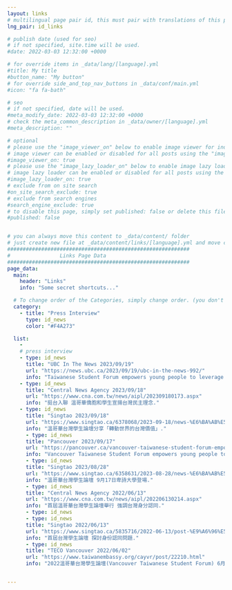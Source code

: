 ```yaml
---
layout: links
# multilingual page pair id, this must pair with translations of this page. (This name must be unique)
lng_pair: id_links

# publish date (used for seo)
# if not specified, site.time will be used.
#date: 2022-03-03 12:32:00 +0000

# for override items in _data/lang/[language].yml
#title: My title
#button_name: "My button"
# for override side_and_top_nav_buttons in _data/conf/main.yml
#icon: "fa fa-bath"

# seo
# if not specified, date will be used.
#meta_modify_date: 2022-03-03 12:32:00 +0000
# check the meta_common_description in _data/owner/[language].yml
#meta_description: ""

# optional
# please use the "image_viewer_on" below to enable image viewer for individual pages or posts (_posts/ or [language]/_posts folders).
# image viewer can be enabled or disabled for all posts using the "image_viewer_posts: true" setting in _data/conf/main.yml.
#image_viewer_on: true
# please use the "image_lazy_loader_on" below to enable image lazy loader for individual pages or posts (_posts/ or [language]/_posts folders).
# image lazy loader can be enabled or disabled for all posts using the "image_lazy_loader_posts: true" setting in _data/conf/main.yml.
#image_lazy_loader_on: true
# exclude from on site search
#on_site_search_exclude: true
# exclude from search engines
#search_engine_exclude: true
# to disable this page, simply set published: false or delete this file
#published: false


# you can always move this content to _data/content/ folder
# just create new file at _data/content/links/[language].yml and move content below.
###########################################################
#                Links Page Data
###########################################################
page_data:
  main:
    header: "Links"
    info: "Some secret shortcuts..."

  # To change order of the Categories, simply change order. (you don't need to change list order.)
  category:
    - title: "Press Interview"
      type: id_news
      color: "#F4A273"

  list:
    -
    # press interview
    - type: id_news
      title: "UBC In The News 2023/09/19"
      url: "https://news.ubc.ca/2023/09/19/ubc-in-the-news-992/"
      info: "Taiwanese Student Forum empowers young people to leverage culture and values to benefit the community."
    - type: id_news
      title: "Central News Agency 2023/09/18"
      url: "https://www.cna.com.tw/news/aipl/202309180173.aspx"
      info: "挺台入聯 溫哥華僑胞和學生宣揚台灣民主理念."
    - type: id_news
      title: "Singtao 2023/09/18"
      url: "https://www.singtao.ca/6378068/2023-09-18/news-%E6%BA%AB%E5%93%A5%E8%8F%AF%E5%8F%B0%E7%81%A3%E5%AD%B8%E7%94%9F%E8%AB%96%E5%A3%87%E5%88%86%E4%BA%AB%E3%80%8C%E8%BD%89%E5%8B%95%E4%B8%96%E7%95%8C%E7%9A%84%E5%8F%B0%E7%81%A3%E5%83%B9%E5%80%BC%E3%80%8D/?variant=zh-hk"
      info: "溫哥華台灣學生論壇分享「轉動世界的台灣價值」."
      - type: id_news
      title: "Pancouver 2023/09/17"
      url: "https://pancouver.ca/vancouver-taiwanese-student-forum-empowers-young-people-to-leverage-culture-and-values-to-benefit-the-community/"
      info: "Vancouver Taiwanese Student Forum empowers young people to leverage culture and values to benefit the community."
      - type: id_news
      title: "Singtao 2023/08/28"
      url: "https://www.singtao.ca/6358631/2023-08-28/news-%E6%BA%AB%E5%93%A5%E8%8F%AF%E5%8F%B0%E7%81%A3%E5%AD%B8%E7%94%9F%E8%AB%96%E5%A3%87++9%E6%9C%8817%E6%97%A5%E5%8D%91%E8%A9%A9%E5%A4%A7%E5%AD%B8%E7%99%BB%E5%A0%B4/?variant=zh-hk"
      info: "溫哥華台灣學生論壇 9月17日卑詩大學登場."
      - type: id_news
      title: "Central News Agency 2022/06/13"
      url: "https://www.cna.com.tw/news/aipl/202206130214.aspx"
      info: "首屆溫哥華台灣學生論壇舉行 強調台灣身分認同."
      - type: id_news
      - type: id_news
      title: "Singtao 2022/06/13"
      url: "https://www.singtao.ca/5835716/2022-06-13/post-%E9%A6%96%E5%B1%86%E5%8F%B0%E7%81%A3%E5%AD%B8%E7%94%9F%E8%AB%96%E5%A3%87-%E6%8E%A2%E8%A8%8E%E8%BA%AB%E4%BB%BD%E8%AA%8D%E5%90%8C%E5%95%8F%E9%A1%8C/?variant=zh-hk"
      info: "首屆台灣學生論壇 探討身份認同問題."
      - type: id_news
      title: "TECO Vancouver 2022/06/02"
      url: "https://www.taiwanembassy.org/cayvr/post/22210.html"
      info: "2022溫哥華台灣學生論壇(Vancouver Taiwanese Student Forum) 6月12日舉行."


---
```

